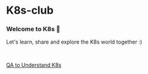 # K8s-club

### Welcome to K8s 👋

Let's learn, share and explore the K8s world together :)

<br>

[QA to Understand K8s](https://github.com/k8s-club/k8s-club/blob/master/QA%20to%20Understand%20K8s.md)
